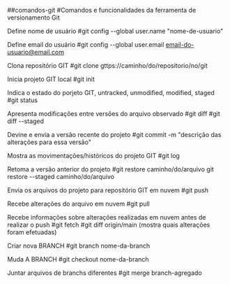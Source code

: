 ##comandos-git
#Comandos e funcionalidades da ferramenta de versionamento Git

Define nome de usuário
#git config --global user.name "nome-de-usuario"

Define email do usuário
#git config --global user.email email-do-usuario@email.com

Clona repositório GIT
#git clone gttps://caminho/do/repositorio/no/git

Inicia projeto GIT local
#git init

Indica o estado do porjeto GIT, untracked, unmodified, modified, staged
#git status

Apresenta modificações entre versões do arquivo observado
#git diff 
#git diff --staged

Devine e envia a versão recente do projeto
#git commit -m "descrição das alterações para essa versão"

Mostra as movimentações/históricos do projeto GIT
#git log

Retoma a versão anterior do projeto
#git restore caminho/do/arquivo
git restore --staged caminho/do/arquivo

Envia os arquivos do projeto para repositório GIT em nuvem
#git push

Recebe alterações do arquivo em nuvem
#git pull

Recebe informações sobre alterações realizadas em nuvem antes de realizar o push
#git fetch
#git diff origin/main (mostra quais alterações foram efetuadas)

Criar nova BRANCH
#git branch nome-da-branch

Muda A BRANCH
#git checkout nome-da-branch

Juntar arquivos de branchs diferentes
#git merge branch-agregado

